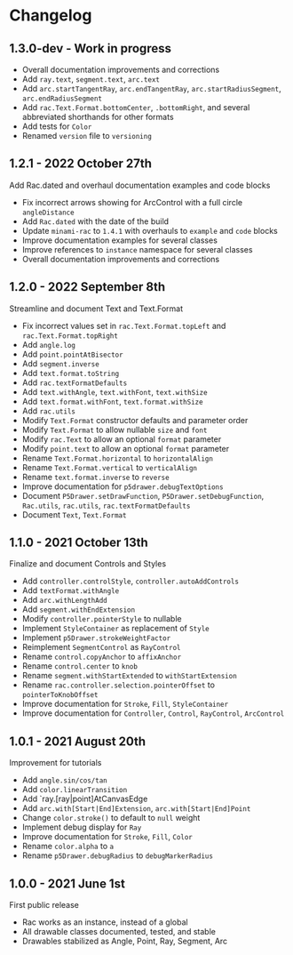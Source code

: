 Changelog
=========

1.3.0-dev - Work in progress
----------------------------
+ Overall documentation improvements and corrections
+ Add `ray.text`, `segment.text`, `arc.text`
+ Add `arc.startTangentRay`, `arc.endTangentRay`, `arc.startRadiusSegment`, `arc.endRadiusSegment`
+ Add `rac.Text.Format.bottomCenter`, `.bottomRight`, and several abbreviated shorthands for other formats
+ Add tests for `Color`
+ Renamed `version` file to `versioning`



1.2.1 - 2022 October 27th
-------------------------
Add Rac.dated and overhaul documentation examples and code blocks
+ Fix incorrect arrows showing for ArcControl with a full circle `angleDistance`
+ Add `Rac.dated` with the date of the build
+ Update `minami-rac` to `1.4.1` with overhauls to `example` and `code` blocks
+ Improve documentation examples for several classes
+ Improve references to `instance` namespace for several classes
+ Overall documentation improvements and corrections


1.2.0 - 2022 September 8th
--------------------------
Streamline and document Text and Text.Format
+ Fix incorrect values set in `rac.Text.Format.topLeft` and `rac.Text.Format.topRight`
+ Add `angle.log`
+ Add `point.pointAtBisector`
+ Add `segment.inverse`
+ Add `text.format.toString`
+ Add `rac.textFormatDefaults`
+ Add `text.withAngle`, `text.withFont`, `text.withSize`
+ Add `text.format.withFont`, `text.format.withSize`
+ Add `rac.utils`
+ Modify `Text.Format` constructor defaults and parameter order
+ Modify `Text.Format` to allow nullable `size` and `font`
+ Modify `rac.Text` to allow an optional `format` parameter
+ Modify `point.text` to allow an optional `format` parameter
+ Rename `Text.Format.horizontal` to `horizontalAlign`
+ Rename `Text.Format.vertical` to `verticalAlign`
+ Rename `text.format.inverse` to `reverse`
+ Improve documentation for `p5drawer.debugTextOptions`
+ Document `P5Drawer.setDrawFunction`, `P5Drawer.setDebugFunction`, `Rac.utils`, `rac.utils`, `rac.textFormatDefaults`
+ Document `Text`, `Text.Format`


1.1.0 - 2021 October 13th
-------------------------
Finalize and document Controls and Styles
+ Add `controller.controlStyle`, `controller.autoAddControls`
+ Add `textFormat.withAngle`
+ Add `arc.withLengthAdd`
+ Add `segment.withEndExtension`
+ Modify `controller.pointerStyle` to nullable
+ Implement `StyleContainer` as replacement of `Style`
+ Implement `p5Drawer.strokeWeightFactor`
+ Reimplement `SegmentControl` as `RayControl`
+ Rename `control.copyAnchor` to `affixAnchor`
+ Rename `control.center` to `knob`
+ Rename `segment.withStartExtended` to `withStartExtension`
+ Rename `rac.controller.selection.pointerOffset` to `pointerToKnobOffset`
+ Improve documentation for `Stroke`, `Fill`, `StyleContainer`
+ Improve documentation for `Controller`, `Control`, `RayControl`, `ArcControl`


1.0.1 - 2021 August 20th
------------------------
Improvement for tutorials
+ Add `angle.sin/cos/tan`
+ Add `color.linearTransition`
+ Add `ray.[ray|point]AtCanvasEdge
+ Add `arc.with[Start|End]Extension`, `arc.with[Start|End]Point`
+ Change `color.stroke()` to default to `null` weight
+ Implement debug display for `Ray`
+ Improve documentation for `Stroke`, `Fill`, `Color`
+ Rename `color.alpha` to `a`
+ Rename `p5Drawer.debugRadius` to `debugMarkerRadius`


1.0.0 - 2021 June 1st
---------------------
First public release
+ Rac works as an instance, instead of a global
+ All drawable classes documented, tested, and stable
+ Drawables stabilized as Angle, Point, Ray, Segment, Arc

